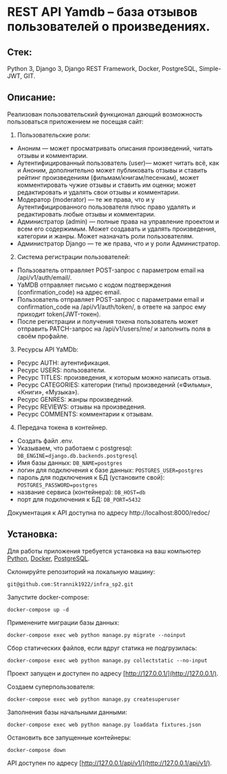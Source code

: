 # REST API Yamdb – база отзывов пользователей о произведениях.

## Стек: 
Python 3, Django 3, Django REST Framework, Docker, PostgreSQL, Simple-JWT, GIT.

## Описание:
Реализован пользовательский функционал дающий возможность пользоваться приложением не посещая сайт:
1.	Пользовательские роли:
   * Аноним — может просматривать описания произведений, читать отзывы и комментарии.
   * Аутентифицированный пользователь (user)— может читать всё, как и Аноним, дополнительно может публиковать отзывы и ставить рейтинг произведениям (фильмам/книгам/песенкам), может комментировать чужие отзывы и ставить им оценки; может редактировать и удалять свои отзывы и комментарии.
   * Модератор (moderator) — те же права, что и у Аутентифицированного пользователя плюс право удалять и редактировать любые отзывы и комментарии.
   * Администратор (admin) — полные права на управление проектом и всем его содержимым. Может создавать и удалять произведения, категории и жанры. Может назначать роли пользователям.
   * Администратор Django — те же права, что и у роли Администратор.
2.	Система регистрации пользователей:
   * Пользователь отправляет POST-запрос с параметром email на /api/v1/auth/email/.
   * YaMDB отправляет письмо с кодом подтверждения (confirmation_code) на адрес email.
   * Пользователь отправляет POST-запрос с параметрами email и confirmation_code на /api/v1/auth/token/, в ответе на запрос ему приходит token(JWT-токен).
   * После регистрации и получения токена пользователь может отправить PATCH-запрос на /api/v1/users/me/ и заполнить поля в своём профайле.
3.	Ресурсы API YaMDb:
   * Ресурс AUTH: аутентификация.
   * Ресурс USERS: пользователи.
   * Ресурс TITLES: произведения, к которым можно написать отзыв.
   * Ресурс CATEGORIES: категории (типы) произведений («Фильмы», «Книги», «Музыка»).
   * Ресурс GENRES: жанры произведений.
   * Ресурс REVIEWS: отзывы на произведения.
   * Ресурс COMMENTS: комментарии к отзывам.
4.  Передача токена в контейнер.
   * Создать файл .env.
   * Указываем, что работаем с postgresql:
      `DB_ENGINE=django.db.backends.postgresql`
   * Имя базы данных:
      `DB_NAME=postgres`
   * логин для подключения к базе данных:
      `POSTGRES_USER=postgres`
   * пароль для подключения к БД (установите свой):
      `POSTGRES_PASSWORD=postgres`
   * название сервиса (контейнера):
      `DB_HOST=db`
   * порт для подключения к БД:
      `DB_PORT=5432`

Документация к API доступна по адресу http://localhost:8000/redoc/


## Установка:
Для работы приложения требуется установка на ваш компьютер [Python](https://www.python.org/downloads/), [Docker](https://hub.docker.com/editions/community/docker-ce-desktop-windows), [PostgreSQL](https://postgrespro.ru/windows).

Склонируйте репозиторий на локальную машину:

  `git@github.com:Strannik1922/infra_sp2.git`

Запустите docker-compose:

  `docker-compose up -d`

Применените миграции базы данных:

  `docker-compose exec web python manage.py migrate --noinput`

Сбор статических файлов, если вдруг статика не подгрузилась:

  `docker-compose exec web python manage.py collectstatic --no-input`
  
Проект запущен и доступен по адресу [http://127.0.0.1/](http://127.0.0.1/).

Создаем суперпользователя:

  `docker-compose exec web python manage.py createsuperuser`

Заполнения базы начальными данными:

  `docker-compose exec web python manage.py loaddata fixtures.json`

Остановить все запущенные контейнеры:

  `docker-compose down`

API доступен по адресу [http://127.0.0.1/api/v1/](http://127.0.0.1/api/v1/).